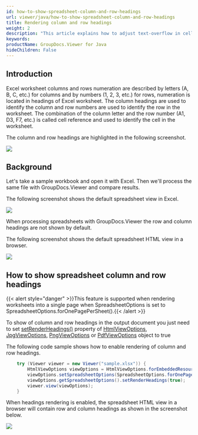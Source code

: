 ```yaml
---
id: how-to-show-spreadsheet-column-and-row-headings
url: viewer/java/how-to-show-spreadsheet-column-and-row-headings
title: Rendering column and row headings
weight: 2
description: "This article explains how to adjust text-overflow in cells when viewing Spreadsheets with GroupDocs.Viewer within your Java applications."
keywords: 
productName: GroupDocs.Viewer for Java
hideChildren: False
---
```

## Introduction

Excel worksheet columns and rows numeration are described by letters (A, B, C, etc.) for columns and by numbers (1, 2, 3, etc.) for rows, numeration is located in headings of Excel worksheet. The column headings are used to identify the column and row numbers are used to identify the row in the worksheet. The combination of the column letter and the row number (A1, D3, F7, etc.) is called cell reference and used to identify the cell in the worksheet. 

The column and row headings are highlighted in the following screenshot. 

![](viewer/java/images/how-to-show-spreadsheet-column-and-row-headings.png)

## Background

Let's take a sample workbook and open it with Excel. Then we'll process the same file with GroupDocs.Viewer and compare results.

The following screenshot shows the default spreadsheet view in Excel.

![](viewer/java/images/how-to-show-spreadsheet-column-and-row-headings_1.png)

When processing spreadsheets with GroupDocs.Viewer the row and column headings are not shown by default.

The following screenshot shows the default spreadsheet HTML view in a browser. 

![](viewer/java/images/how-to-show-spreadsheet-column-and-row-headings_2.png)

## How to show spreadsheet column and row headings

{{< alert style="danger" >}}This feature is supported when rendering worksheets into a single page when SpreadsheetOptions is set to SpreadsheetOptions.forOnePagePerSheet().{{< /alert >}}

To show of column and row headings in the output document you just need to set [setRenderHeadings()](https://apireference.groupdocs.com/viewer/java/com.groupdocs.viewer.options/SpreadsheetOptions#setRenderHeadings(boolean)) property of [HtmlViewOptions](https://apireference.groupdocs.com/viewer/java/com.groupdocs.viewer.options/HtmlViewOptions), [JpgViewOptions](https://apireference.groupdocs.com/viewer/java/com.groupdocs.viewer.options/JpgViewOptions), [PngViewOptions](https://apireference.groupdocs.com/viewer/java/com.groupdocs.viewer.options/PngViewOptions) or [PdfViewOptions](https://apireference.groupdocs.com/viewer/java/com.groupdocs.viewer.options/PdfViewOptions) object to true

The following code sample shows how to enable rendering of column and row headings.

```java
    try (Viewer viewer = new Viewer("sample.xlsx")) {
        HtmlViewOptions viewOptions = HtmlViewOptions.forEmbeddedResources();
        viewOptions.setSpreadsheetOptions(SpreadsheetOptions.forOnePagePerSheet());
        viewOptions.getSpreadsheetOptions().setRenderHeadings(true);
        viewer.view(viewOptions);
    }
```

When headings rendering is enabled, the spreadsheet HTML view in a browser will contain row and column headings as shown in the screenshot below.

![](viewer/java/images/how-to-show-spreadsheet-column-and-row-headings_3.png)
